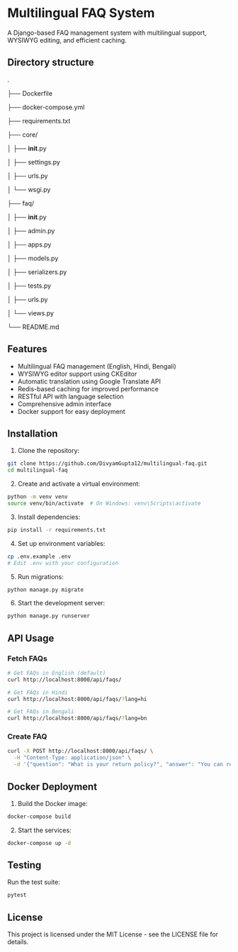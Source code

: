 # Multilingual FAQ System

A Django-based FAQ management system with multilingual support, WYSIWYG editing, and efficient caching.

## Directory structure
.

├── Dockerfile

├── docker-compose.yml

├── requirements.txt

├── core/

│   ├── __init__.py

│   ├── settings.py

│   ├── urls.py

│   └── wsgi.py

├── faq/

│   ├── __init__.py

│   ├── admin.py

│   ├── apps.py

│   ├── models.py

│   ├── serializers.py

│   ├── tests.py

│   ├── urls.py

│   └── views.py

└── README.md




## Features

- Multilingual FAQ management (English, Hindi, Bengali)
- WYSIWYG editor support using CKEditor
- Automatic translation using Google Translate API
- Redis-based caching for improved performance
- RESTful API with language selection
- Comprehensive admin interface
- Docker support for easy deployment

## Installation

1. Clone the repository:
```bash
git clone https://github.com/DivyamGupta12/multilingual-faq.git
cd multilingual-faq
```

2. Create and activate a virtual environment:
```bash
python -m venv venv
source venv/bin/activate  # On Windows: venv\Scripts\activate
```

3. Install dependencies:
```bash
pip install -r requirements.txt
```

4. Set up environment variables:
```bash
cp .env.example .env
# Edit .env with your configuration
```

5. Run migrations:
```bash
python manage.py migrate
```

6. Start the development server:
```bash
python manage.py runserver
```

## API Usage

### Fetch FAQs

```bash
# Get FAQs in English (default)
curl http://localhost:8000/api/faqs/

# Get FAQs in Hindi
curl http://localhost:8000/api/faqs/?lang=hi

# Get FAQs in Bengali
curl http://localhost:8000/api/faqs/?lang=bn
```

### Create FAQ

```bash
curl -X POST http://localhost:8000/api/faqs/ \
  -H "Content-Type: application/json" \
  -d '{"question": "What is your return policy?", "answer": "You can return items within 30 days."}'
```

## Docker Deployment

1. Build the Docker image:
```bash
docker-compose build
```

2. Start the services:
```bash
docker-compose up -d
```

## Testing

Run the test suite:
```bash
pytest
```

## License

This project is licensed under the MIT License - see the LICENSE file for details.
